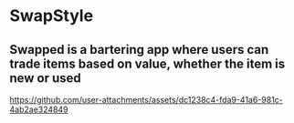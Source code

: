 # SwapStyle

## Swapped is a bartering app where users can trade items based on value, whether the item is new or used

https://github.com/user-attachments/assets/dc1238c4-fda9-41a6-981c-4ab2ae324849
